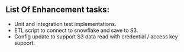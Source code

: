 ## List Of Enhancement tasks:

-   Unit and integration test implementations.
-   ETL script to connect to snowflake and save to S3.
-   Config update to support S3 data read with credential / access key support.